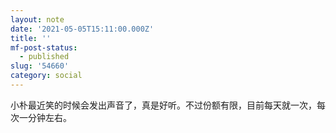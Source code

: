 ```yaml
---
layout: note
date: '2021-05-05T15:11:00.000Z'
title: ''
mf-post-status:
  - published
slug: '54660'
category: social
---
```

小朴最近笑的时候会发出声音了，真是好听。不过份额有限，目前每天就一次，每次一分钟左右。
